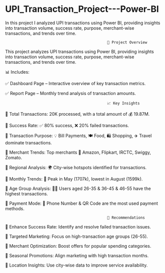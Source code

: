# UPI_Transaction_Project---Power-BI

In this project I analyzed UPI transactions using Power BI, providing insights into transaction volume, success rate, purpose, merchant-wise transactions, and trends over time.


                                                  📌 Project Overview
                            
This project analyzes UPI transactions using Power BI, providing insights into transaction volume, success rate, purpose, merchant-wise transactions, and trends over time.

📊 Includes:
                                                  
✅ Dashboard Page – Interactive overview of key transaction metrics.

✅ Report Page – Monthly trend analysis of transaction amounts.

                                                  📈 Key Insights

📌 Total Transactions: 20K processed, with a total amount of 💰 19.87M.

📌 Success Rate: ✅ 80% success, ❌ 20% failed transactions.

📌 Transaction Purpose: 💡 Bill Payments, 🍽️ Food, 🛍️ Shopping, ✈️ Travel dominate transactions.

📌 Merchant Trends: Top merchants 🏬 Amazon, Flipkart, IRCTC, Swiggy, Zomato.

📌 Regional Analysis: 🌍 City-wise hotspots identified for transactions.

📌 Monthly Trends: 📆 Peak in May (1707k), lowest in August (1599k).

📌 Age Group Analysis: 👨‍💼 Users aged 26-35 & 36-45 & 46-55 have the highest transactions.

📌 Payment Mode: 📱 Phone Number & QR Code are the most used payment methods.

                                                  🎯 Recommendations
                                                  
📍 Enhance Success Rate: Identify and resolve failed transaction issues.

📍 Targeted Marketing: Focus on high-transaction age groups (26-55).

📍 Merchant Optimization: Boost offers for popular spending categories.

📍 Seasonal Promotions: Align marketing with high transaction months.

📍 Location Insights: Use city-wise data to improve service availability.



